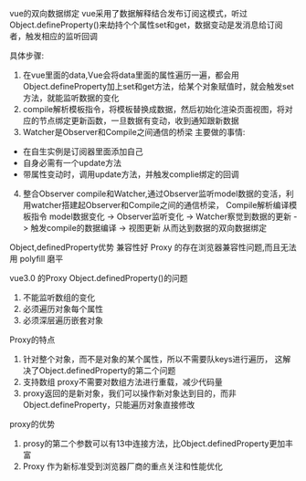 vue的双向数据绑定
vue采用了数据解释结合发布订阅这模式，听过Object.defineProperty()来劫持个个属性set和get，数据变动是发消息给订阅者，触发相应的监听回调

具体步骤:
1. 在vue里面的data,Vue会将data里面的属性遍历一遍，都会用Object.defineProperty加上set和get方法，给某个对象赋值时，就会触发set方法，就能监听数据的变化
2. compile解析模板指令，将模板替换成数据，然后初始化渲染页面视图，将对应的节点绑定更新函数，一旦数据有变动，收到通知跟新数据
3. Watcher是Observer和Compile之间通信的桥梁
主要做的事情:
- 在自生实例是订阅器里面添加自己
- 自身必需有一个update方法
- 带属性变动时，调用update方法，并触发complie绑定的回调
4. 整合Observer compile和Watcher,通过Observer监听model数据的变活，利用watcher搭建起Observer和Compile之间的通信桥梁， Compile解析编译模板指令
model数据变化 -> Observer监听变化 -> Watcher察觉到数据的更新 -> 触发compile的数据编译 -> 视图更新
从而达到数据的双向数据绑定

Object,definedProperty优势
兼容性好
Proxy 的存在浏览器兼容性问题,而且无法用 polyfill 磨平

vue3.0 的Proxy
Object.definedProperty()的问题
1. 不能监听数组的变化
2. 必须遍历对象每个属性
3. 必须深层遍历嵌套对象

Proxy的特点
1. 针对整个对象，而不是对象的某个属性，所以不需要队keys进行遍历， 这解决了Object.definedProperty的第二个问题
2. 支持数组 proxy不需要对数组方法进行重载，减少代码量
3. proxy返回的是新对象，我们可以操作新对象达到目的，而非Object.defineProperty，只能遍历对象直接修改

proxy的优势
1. prosy的第二个参数可以有13中连接方法，比Object.definedProperty更加丰富
2. Proxy 作为新标准受到浏览器厂商的重点关注和性能优化
